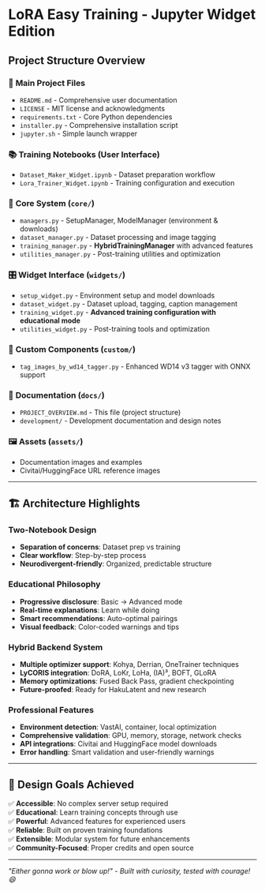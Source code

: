 # LoRA Easy Training - Jupyter Widget Edition
## Project Structure Overview

### 📁 **Main Project Files**
- `README.md` - Comprehensive user documentation
- `LICENSE` - MIT license and acknowledgments
- `requirements.txt` - Core Python dependencies
- `installer.py` - Comprehensive installation script
- `jupyter.sh` - Simple launch wrapper

### 📚 **Training Notebooks** (User Interface)
- `Dataset_Maker_Widget.ipynb` - Dataset preparation workflow
- `Lora_Trainer_Widget.ipynb` - Training configuration and execution

### 🧩 **Core System** (`core/`)
- `managers.py` - SetupManager, ModelManager (environment & downloads)
- `dataset_manager.py` - Dataset processing and image tagging
- `training_manager.py` - **HybridTrainingManager** with advanced features
- `utilities_manager.py` - Post-training utilities and optimization

### 🎛️ **Widget Interface** (`widgets/`)
- `setup_widget.py` - Environment setup and model downloads
- `dataset_widget.py` - Dataset upload, tagging, caption management
- `training_widget.py` - **Advanced training configuration with educational mode**
- `utilities_widget.py` - Post-training tools and optimization

### 🔧 **Custom Components** (`custom/`)
- `tag_images_by_wd14_tagger.py` - Enhanced WD14 v3 tagger with ONNX support

### 📖 **Documentation** (`docs/`)
- `PROJECT_OVERVIEW.md` - This file (project structure)
- `development/` - Development documentation and design notes

### 🖼️ **Assets** (`assets/`)
- Documentation images and examples
- Civitai/HuggingFace URL reference images

---

## 🏗️ **Architecture Highlights**

### **Two-Notebook Design**
- **Separation of concerns**: Dataset prep vs training
- **Clear workflow**: Step-by-step process
- **Neurodivergent-friendly**: Organized, predictable structure

### **Educational Philosophy**
- **Progressive disclosure**: Basic → Advanced mode
- **Real-time explanations**: Learn while doing
- **Smart recommendations**: Auto-optimal pairings
- **Visual feedback**: Color-coded warnings and tips

### **Hybrid Backend System**
- **Multiple optimizer support**: Kohya, Derrian, OneTrainer techniques
- **LyCORIS integration**: DoRA, LoKr, LoHa, (IA)³, BOFT, GLoRA
- **Memory optimizations**: Fused Back Pass, gradient checkpointing
- **Future-proofed**: Ready for HakuLatent and new research

### **Professional Features**
- **Environment detection**: VastAI, container, local optimization
- **Comprehensive validation**: GPU, memory, storage, network checks
- **API integrations**: Civitai and HuggingFace model downloads
- **Error handling**: Smart validation and user-friendly warnings

---

## 🎯 **Design Goals Achieved**

✅ **Accessible**: No complex server setup required  
✅ **Educational**: Learn training concepts through use  
✅ **Powerful**: Advanced features for experienced users  
✅ **Reliable**: Built on proven training foundations  
✅ **Extensible**: Modular system for future enhancements  
✅ **Community-Focused**: Proper credits and open source

---

*"Either gonna work or blow up!" - Built with curiosity, tested with courage! 😄*
